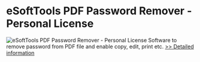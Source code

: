 # eSoftTools PDF Password Remover - Personal License
![eSoftTools PDF Password Remover - Personal License](https://mycommerce.akamaized.net/api/pimages/P300877038/BIG/300877038.GIF)
Software to remove password from PDF file and enable copy, edit, print etc.
[>> Detailed information](https://secure.shareit.com/shareit/product.html?productid=300877038&affiliateid=200057808)